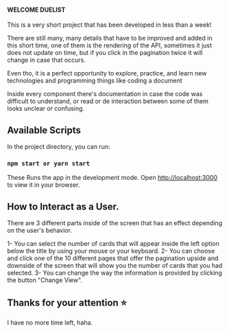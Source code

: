 #### WELCOME DUELIST ####

This is a very short project that has been developed in less than a week! 

There are still many, many details that have to be improved and added in this short time, one of them is the rendering of the API, sometimes it just does not update on time, but if you click in the pagination twice it will change in case that occurs.

Even tho, it is a perfect opportunity to explore, practice, and learn new technologies and programming things like coding a document 

Inside every component there's documentation in case the code was difficult to understand, or read or de interaction between some of them looks unclear or confusing.

## Available Scripts

In the project directory, you can run:

### `npm start or yarn start`

These Runs the app in the development mode.
Open [http://localhost:3000](http://localhost:3000) to view it in your browser.


## How to Interact as a User.

There are 3 different parts inside of the screen that has an effect depending on the user's behavior.

1- You can select the number of cards that will appear inside the left option below the title by using your mouse or your keyboard.
2- You can choose and click one of the 10 different pages that offer the pagination upside and downside of the screen that will show you the number of cards that you had selected.
3- You can change the way the information is provided by clicking the button "Change View".

## Thanks for your attention ⭐

I have no more time left, haha.